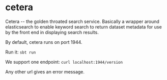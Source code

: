 # cetera
Cetera -- the golden throated search service. Basically a wrapper around elasticsearch to enable keyword search to return dataset metadata for use by the front end in displaying search results.

By default, cetera runs on port 1944.

Run it: `sbt run`

We support one endpoint: `curl localhost:1944/version`

Any other url gives an error message.

